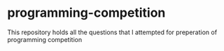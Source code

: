 # programming-competition
This repository holds all the questions that I attempted for preperation of programming competition
